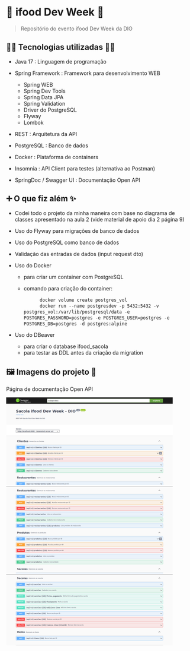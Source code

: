 # 🚀 ifood Dev Week 🚀

> Repositório do evento ifood Dev Week da DIO

## 👨‍💻 Tecnologias utilizadas 👩‍💻

- Java 17 : Linguagem de programação

- Spring Framework : Framework para desenvolvimento WEB

	- Spring WEB
	- Spring Dev Tools
	- Spring Data JPA
	- Spring Validation
	- Driver do PostgreSQL
	- Flyway
	- Lombok
	
- REST : Arquitetura da API 
	
- PostgreSQL : Banco de dados

- Docker : Plataforma de containers

- Insomnia : API Client para testes (alternativa ao Postman)

- SpringDoc / Swagger UI : Documentação Open API

## ➕ O que fiz além ✨

- Codei todo o projeto da minha maneira com base no diagrama de classes apresentado na aula 2 (vide material de apoio dia 2 página 9)

- Uso do Flyway para migrações de banco de dados

- Uso do PostgreSQL como banco de dados

- Validação das entradas de dados (input request dto)

- Uso do Docker

	- para criar um container com PostgreSQL
	- comando para criação do container:

				docker volume create postgres_vol
				docker run --name postgresdev -p 5432:5432 -v postgres_vol:/var/lib/postgresql/data -e POSTGRES_PASSWORD=postgres -e POSTGRES_USER=postgres -e POSTGRES_DB=postgres -d postgres:alpine

- Uso do DBeaver

	- para criar o database ifood_sacola
	- para testar as DDL antes da criação da migration

## 🖼️ Imagens do projeto 👀

Página de documentação Open API

<img src="https://raw.githubusercontent.com/rodolfoHOk/portfolio-img/main/images/ifood-dev-week-01.png" alt="ifood dev week 01" width="450"/>

<img src="https://raw.githubusercontent.com/rodolfoHOk/portfolio-img/main/images/ifood-dev-week-02.png" alt="ifood dev week 02" width="450"/>

<img src="https://raw.githubusercontent.com/rodolfoHOk/portfolio-img/main/images/ifood-dev-week-03.png" alt="ifood dev week 03" width="450"/>
